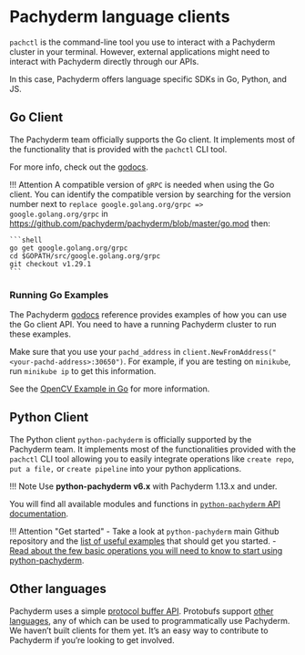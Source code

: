 # Pachyderm language clients

`pachctl` is the command-line tool you use 
to interact with a Pachyderm cluster in your terminal. 
However,  external applications might need to
interact with Pachyderm directly through our APIs.

In this case, Pachyderm offers language specific SDKs in Go, Python, and JS.

## Go Client

The Pachyderm team officially supports the Go client. It implements most of the functionality that is provided with the `pachctl` CLI tool.

For more info, check out the [godocs](https://godoc.org/github.com/pachyderm/pachyderm/src/client).

!!! Attention
     A compatible version of `gRPC` is needed when using the Go client.  You can identify the compatible version by searching for the version number next to `replace google.golang.org/grpc => google.golang.org/grpc` in https://github.com/pachyderm/pachyderm/blob/master/go.mod then:


	```shell
	go get google.golang.org/grpc
	cd $GOPATH/src/google.golang.org/grpc
	git checkout v1.29.1
	```
     
### Running Go Examples

The Pachyderm [godocs](https://godoc.org/github.com/pachyderm/pachyderm/src/client) reference
provides examples of how you can use the Go client API. You need to have a running Pachyderm cluster
to run these examples.

Make sure that you use your `pachd_address` in `client.NewFromAddress("<your-pachd-address>:30650")`.
For example, if you are testing on `minikube`, run
`minikube ip` to get this information.

See the [OpenCV Example in Go](https://github.com/pachyderm/pachyderm/tree/master/examples/opencv) for more
information.

## Python Client

The Python client `python-pachyderm` is officially supported by the Pachyderm team. 
It implements most of the functionalities provided with the `pachctl` CLI tool allowing you to easily integrate operations like `create repo`, `put a file,` or `create pipeline` into your python applications.

!!! Note
     Use **python-pachyderm v6.x** with Pachyderm 1.13.x and under. 

You will find all available modules and functions in [`python-pachyderm` API documentation](https://python-pachyderm.readthedocs.io/en/v6.x/).

!!! Attention "Get started"
	 - Take a look at `python-pachyderm` main Github repository and the [list of useful examples](https://github.com/pachyderm/python-pachyderm/tree/v6.x/examples) that should get you started.
	 - [Read about the few basic operations you will need to know to start using python-pachyderm](../../how-tos/use-pachyderm-ide/using-pachyderm-ide/).

## Other languages

Pachyderm uses a simple [protocol buffer API](https://github.com/pachyderm/pachyderm/blob/master/src/pfs/pfs.proto). Protobufs support [other languages](https://developers.google.com/protocol-buffers/), any of which can be used to programmatically use Pachyderm. We haven’t built clients for them yet. It’s an easy way to contribute to Pachyderm if you’re looking to get involved.
